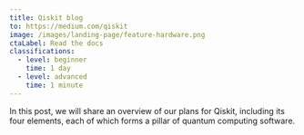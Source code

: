 ```yaml
---
title: Qiskit blog
to: https://medium.com/qiskit
image: /images/landing-page/feature-hardware.png
ctaLabel: Read the docs
classifications:
  - level: beginner
    time: 1 day
  - level: advanced
    time: 1 minute
---
```

In this post, we will share an overview of our plans for Qiskit, including its four elements, each of which forms a pillar of quantum computing software.
